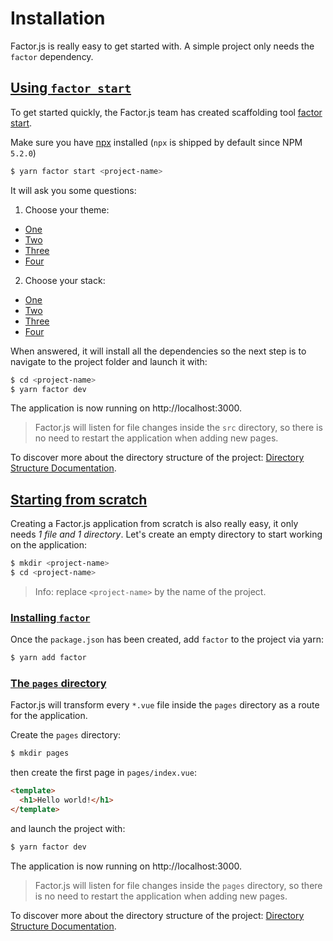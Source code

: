 # Installation
Factor.js is really easy to get started with. A simple project only needs the `factor` dependency.

## [Using `factor start`](#using-factor-start)

To get started quickly, the Factor.js team has created scaffolding tool [factor start](link).

Make sure you have [npx](https://www.npmjs.com/package/npx) installed (`npx` is shipped by default since NPM `5.2.0`)

```bash
$ yarn factor start <project-name>
```

It will ask you some questions:

1. Choose your theme:
  - [One](Link)
  - [Two](Link)
  - [Three](Link)
  - [Four](Link)
2. Choose your stack:
  - [One](Link)
  - [Two](Link)
  - [Three](Link)
  - [Four](Link)

When answered, it will install all the dependencies so the next step is to navigate to the project folder and launch it with:

```bash
$ cd <project-name>
$ yarn factor dev
```

The application is now running on http://localhost:3000.

> Factor.js will listen for file changes inside the `src` directory, so there is no need to restart the application when adding new pages.

To discover more about the directory structure of the project: [Directory Structure Documentation](/docs/directory-structure).

## [Starting from scratch](#starting-from-scratch)

Creating a Factor.js application from scratch is also really easy, it only needs *1 file and 1 directory*. Let's create an empty directory to start working on the application:

```bash
$ mkdir <project-name>
$ cd <project-name>
```

> Info: replace `<project-name>` by the name of the project.

### [Installing `factor`](#installing-factor)

Once the `package.json` has been created, add `factor` to the project via yarn:

```bash
$ yarn add factor
```

### [The `pages` directory](#the-pages-directory)

Factor.js will transform every `*.vue` file inside the `pages` directory as a route for the application.

Create the `pages` directory:

```bash
$ mkdir pages
```

then create the first page in `pages/index.vue`:

```html
<template>
  <h1>Hello world!</h1>
</template>
```

and launch the project with:

```bash
$ yarn factor dev
```

The application is now running on http://localhost:3000.

> Factor.js will listen for file changes inside the <code>pages</code> directory, so there is no need to restart the application when adding new pages.

To discover more about the directory structure of the project: [Directory Structure Documentation](/docs/directory-structure).